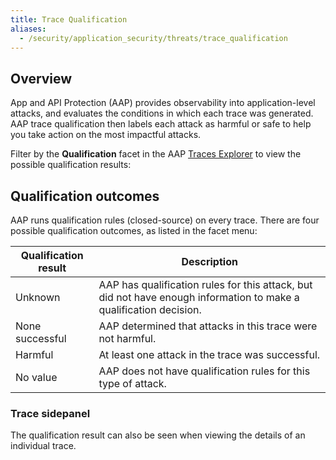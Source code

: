 ```yaml
---
title: Trace Qualification
aliases:
  - /security/application_security/threats/trace_qualification
---
```


## Overview

App and API Protection (AAP) provides observability into application-level attacks, and evaluates the conditions in which each trace was generated. AAP trace qualification then labels each attack as harmful or safe to help you take action on the most impactful attacks.

Filter by the **Qualification** facet in the AAP [Traces Explorer][1] to view the possible qualification results:


## Qualification outcomes

AAP runs qualification rules (closed-source) on every trace. There are four possible qualification outcomes, as listed in the facet menu:

| Qualification result | Description |
|------|-------------|
| Unknown | AAP has qualification rules for this attack, but did not have enough information to make a qualification decision. |
| None successful | AAP determined that attacks in this trace were not harmful. |
| Harmful | At least one attack in the trace was successful. |
| No value | AAP does not have qualification rules for this type of attack. |

### Trace sidepanel

The qualification result can also be seen when viewing the details of an individual trace.


[1]: https://app.datadoghq.com/security/appsec/traces
